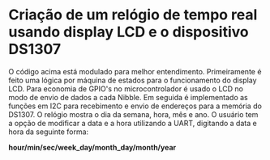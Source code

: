 # Criação de um relógio de tempo real usando display LCD e o dispositivo DS1307

O código acima está modulado para melhor entendimento. Primeiramente é feito uma lógica por máquina de estados para o funcionamento
do display LCD. Para economia de GPIO's no microcontrolador é usado o LCD no modo de envio de dados a cada Nibble. Em seguida é 
implementado as funções em I2C para recebimento e envio de endereços para a memória do DS1307. O relógio mostra o dia da semana, 
hora, mês e ano. O usuário tem a opção de modificar a data e a hora utilizando a UART, digitando a data e hora da seguinte forma:

**hour/min/sec/week_day/month_day/month/year**
